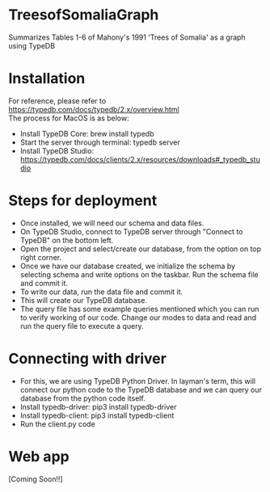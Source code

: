 # TreesofSomaliaGraph
Summarizes Tables 1-6 of Mahony's 1991 'Trees of Somalia' as a graph using TypeDB

# Installation
For reference, please refer to https://typedb.com/docs/typedb/2.x/overview.html
<br>The process for MacOS is as below:
- Install TypeDB Core: brew install typedb
- Start the server through terminal: typedb server
- Install TypeDB Studio: https://typedb.com/docs/clients/2.x/resources/downloads#_typedb_studio

# Steps for deployment
- Once installed, we will need our schema and data files.
- On TypeDB Studio, connect to TypeDB server through "Connect to TypeDB" on the bottom left.
- Open the project and select/create our database, from the option on top right corner.
- Once we have our database created, we initialize the schema by selecting schema and write options on the taskbar. Run the schema file and commit it.
- To write our data, run the data file and commit it.
- This will create our TypeDB database.
- The query file has some example queries mentioned which you can run to verify working of our code. Change our modes to data and read and run the query file to execute a query.

# Connecting with driver
- For this, we are using TypeDB Python Driver. In layman's term, this will connect our python code to the TypeDB database and we can query our database from the python code itself.
- Install typedb-driver: pip3 install typedb-driver
- Install typedb-client: pip3 install typedb-client
- Run the client.py code

# Web app
[Coming Soon!!]

